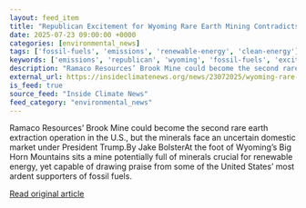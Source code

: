 ```yaml
---
layout: feed_item
title: "Republican Excitement for Wyoming Rare Earth Mining Contradicts the Party’s Disdain for Renewables"
date: 2025-07-23 09:00:00 +0000
categories: [environmental_news]
tags: ['fossil-fuels', 'emissions', 'renewable-energy', 'clean-energy']
keywords: ['emissions', 'republican', 'wyoming', 'fossil-fuels', 'excitement', 'renewable-energy', 'clean-energy']
description: "Ramaco Resources’ Brook Mine could become the second rare earth extraction operation in the U"
external_url: https://insideclimatenews.org/news/23072025/wyoming-rare-earth-mining-contradicts-republican-renewables-disdain/
is_feed: true
source_feed: "Inside Climate News"
feed_category: "environmental_news"
---
```


Ramaco Resources’ Brook Mine could become the second rare earth extraction operation in the U.S., but the minerals face an uncertain domestic market under President Trump.By Jake BolsterAt the foot of Wyoming’s Big Horn Mountains sits a mine potentially full of minerals crucial for renewable energy, yet capable of drawing praise from some of the United States’ most ardent supporters of fossil fuels.&nbsp;

[Read original article](https://insideclimatenews.org/news/23072025/wyoming-rare-earth-mining-contradicts-republican-renewables-disdain/)
